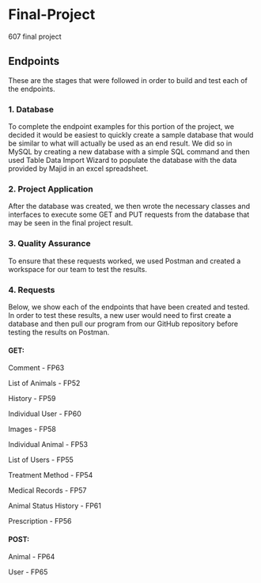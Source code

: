 # Final-Project
607 final project

## Endpoints
These are the stages that were followed in order to build and test each of the endpoints.

### 1. Database
To complete the endpoint examples for this portion of the project, we decided it would be easiest to quickly create a sample database that would be similar to what will actually be used as an end result. We did so in MySQL by creating a new database with a simple SQL command and then used Table Data Import Wizard to populate the database with the data provided by Majid in an excel spreadsheet.

### 2. Project Application
After the database was created, we then wrote the necessary classes and interfaces to execute some GET and PUT requests from the database that may be seen in the final project result.

### 3. Quality Assurance
To ensure that these requests worked, we used Postman and created a workspace for our team to test the results.

### 4. Requests
Below, we show each of the endpoints that have been created and tested. In order to test these results, a new user would need to first create a database and then pull our program from our GitHub repository before testing the results on Postman.

#### GET:
Comment - FP63

List of Animals - FP52

History - FP59

Individual User - FP60

Images - FP58

Individual Animal - FP53

List of Users - FP55

Treatment Method - FP54

Medical Records - FP57

Animal Status History - FP61

Prescription - FP56

#### POST:
Animal - FP64

User - FP65
